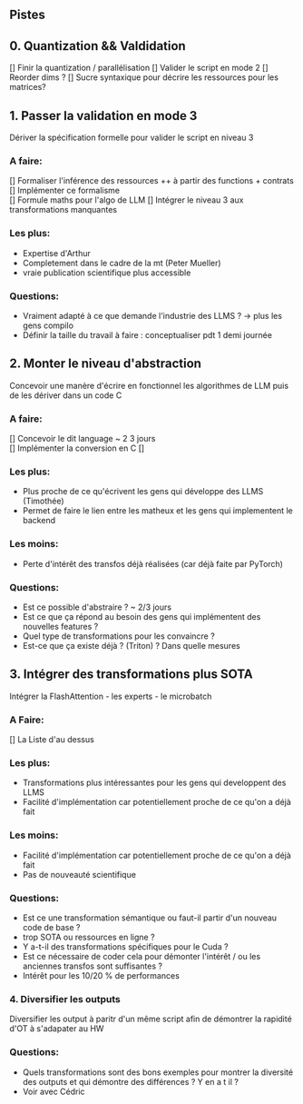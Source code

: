 ## Pistes 
## 0. Quantization && Valdidation 
[] Finir la quantization / parallélisation
[] Valider le script en mode 2 
  [] Reorder dims ? 
[] Sucre syntaxique pour décrire les ressources pour les matrices? 

## 1. Passer la validation en mode 3
Dériver la spécification formelle pour valider le script en niveau 3
### A faire: 
[] Formaliser l'inférence des ressources ++ à partir des functions + contrats
[] Implémenter ce formalisme  
[] Formule maths pour l'algo de LLM 
[] Intégrer le niveau 3 aux transformations manquantes 
### Les plus: 
- Expertise d'Arthur 
- Completement dans le cadre de la mt (Peter Mueller) 
- vraie publication scientifique plus accessible
### Questions:  
- Vraiment adapté à ce que demande l'industrie des LLMS ? -> plus les gens compilo 
- Définir la taille du travail à faire : conceptualiser pdt 1 demi journée

## 2. Monter le niveau d'abstraction 
Concevoir une manère d'écrire en fonctionnel les algorithmes de LLM puis de les dériver dans un code C 
### A faire:
[] Concevoir le dit language ~ 2 3 jours  
[] Implémenter la conversion en C 
[] 
### Les plus:
- Plus proche de ce qu'écrivent les gens qui développe des LLMS (Timothée) 
- Permet de faire le lien entre les matheux et les gens qui implementent le backend
### Les moins:
- Perte d'intérêt des transfos déjà réalisées (car déjà faite par PyTorch)
### Questions: 
- Est ce possible d'abstraire ? ~ 2/3 jours
- Est ce que ça répond au besoin des gens qui implémentent des nouvelles features ?  
- Quel type de transformations pour les convaincre ? 
- Est-ce que ça existe déjà ? (Triton) ? Dans quelle mesures 

## 3. Intégrer des transformations plus SOTA
Intégrer la FlashAttention - les experts - le microbatch 
### A Faire: 
[] La Liste d'au dessus
### Les plus: 
- Transformations plus intéressantes pour les gens qui developpent des LLMS 
- Facilité d'implémentation car potentiellement proche de ce qu'on a déjà fait 

### Les moins: 
- Facilité d'implémentation car potentiellement proche de ce qu'on a déjà fait 
- Pas de nouveauté scientifique
### Questions: 
- Est ce une transformation sémantique ou faut-il partir d'un nouveau code de base ? 
- trop SOTA ou ressources en ligne ?
- Y a-t-il des transformations spécifiques pour le Cuda ? 
- Est ce nécessaire de coder cela pour démonter l'intérêt / ou les anciennes transfos sont suffisantes ? 
- Intérêt pour les 10/20 % de performances

### 4. Diversifier les outputs 
Diversifier les output à paritr d'un même script afin de démontrer la rapidité d'OT à s'adapater au HW 
### Questions: 
- Quels transformations sont des bons exemples pour montrer la diversité des outputs et qui démontre des différences ? Y en a t il ? 
- Voir avec Cédric  
